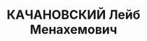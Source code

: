 ---
title: КАЧАНОВСКИЙ Лейб Менахемович
description: '1895 г.р., м.р.: г. Кишинев, еврей, образование: низшее

  Наркомат коммунального хозяйства РСФСР, зав. бюро жалоб

  прож.: г. Москва, ул. Лужниковская, д. 1/7, кв. 14

  арестован 04.09.1937

  Обвинение: 58-1 а, 17-58-8, 58-11

  Приговор: ВК ВС СССР, 28.11.1937 — ВМН с конфискацией имущества

  Расстрелян 28.11.1937, Москва

  Реабилитация: ВК ВС СССР, 04.08.1956 - за отсутствием состава преступления'
---